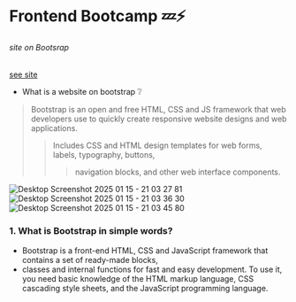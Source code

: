 # Frontend Bootcamp :zzz::zap:
###### site on Bootsrap
[see site](http://127.0.0.1:5500/index.html)
- What is a website on bootstrap :grey_question:
>Bootstrap is an open and free HTML, CSS and JS framework that web developers use to quickly create responsive website designs and web applications.
>>Includes CSS and HTML design templates for web forms, labels, typography, buttons, 
>>>navigation blocks, and other web interface components.
>>>
![Desktop Screenshot 2025 01 15 - 21 03 27 81](https://github.com/user-attachments/assets/bd5bbead-8552-4781-b0c8-913e007f057d)
![Desktop Screenshot 2025 01 15 - 21 03 36 30](https://github.com/user-attachments/assets/cca37216-3080-44be-86f3-4687657daf07)
![Desktop Screenshot 2025 01 15 - 21 03 45 80](https://github.com/user-attachments/assets/0ea3d515-87fe-452e-a592-d97e570a33a6)
### 1. What is Bootstrap in simple words?
- Bootstrap is a front-end HTML, CSS and JavaScript framework that contains a set of ready-made blocks,
-  classes and internal functions for fast and easy development. To use it, you need basic knowledge of the HTML markup language, CSS cascading style sheets, and the JavaScript programming language.
